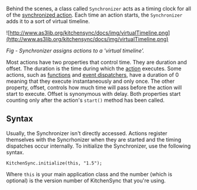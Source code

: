 Behind the scenes, a class called `Synchronizer` acts as a timing clock for all of the [synchronized action](AbstractAction.md). Each time an action starts, the `Synchronizer` adds it to a sort of virtual timeline.

![http://www.as3lib.org/kitchensync/docs/img/virtualTimeline.png](http://www.as3lib.org/kitchensync/docs/img/virtualTimeline.png)

_Fig - Synchronizer assigns actions to a 'virtual timeline'._

Most actions have two properties that control time. They are duration and offset. The duration is the time during which the [action](AbstractAction.md) executes. Some actions, such as [functions](KSFunction.md) and [event dispatchers](KSDispatchEvent.md), have a duration of 0 meaning that they execute instantaneously and only once. The other property, offset, controls how much time will pass before the action will start to execute. Offset is synonymous with delay. Both properties start counting only after the action's `start()` method has been called.

## Syntax ##
Usually, the Synchronizer isn't directly accessed. Actions register themselves with the Syncrhonizer when they are started and the timing dispatches occur internally. To initialize the Synchronizer, use the following syntax.
```
KitchenSync.initialize(this, "1.5");
```
Where `this` is your main application class and the number (which is optional) is the version number of KitchenSync that you're using.